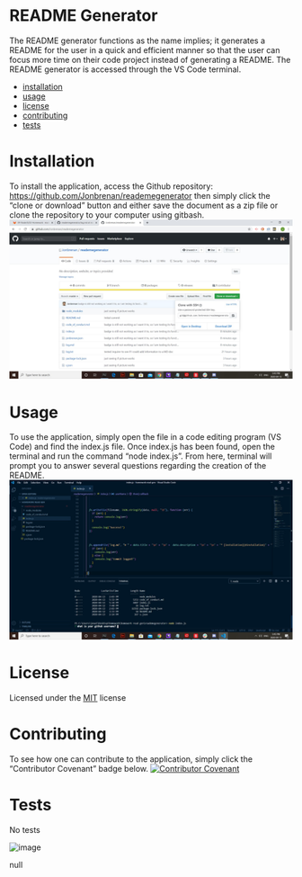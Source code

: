 # README Generator

The README generator functions as the name implies; it generates a README for the user in a quick and efficient manner so that the user can focus more time on their code project instead of generating a README. The README generator is accessed through the VS Code terminal. 

* [installation](#installation)
* [usage](#usage)
* [license](#license)
* [contributing](#contributing)
* [tests](#tests)

# Installation
To install the application, access the Github repository: https://github.com/Jonbrenan/reademegenerator then simply click the “clone or download” button and either save the document as a zip file or clone the repository to your computer using gitbash. 
![image](pictures/download.jpg)

# Usage
To use the application, simply open the file in a code editing program (VS Code) and find the index.js file. Once index.js has been found, open the terminal and run the command “node index.js”. From here, terminal will prompt you to answer several questions regarding the creation of the README. 
![image](pictures/usage.jpg)

# License
Licensed under the [MIT](LICENSE.txt) license
 
# Contributing
To see how one can contribute to the application, simply click the “Contributor Covenant” badge below. 
[![Contributor Covenant](https://img.shields.io/badge/Contributor%20Covenant-v2.0%20adopted-ff69b4.svg)](code_of_conduct.md)

# Tests
No tests

![image](https://avatars0.githubusercontent.com/u/57410689?v=4)

null